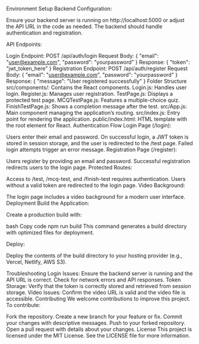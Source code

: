  Environment Setup
Backend Configuration:

Ensure your backend server is running on http://localhost:5000 or adjust the API URL in the code as needed. The backend should handle authentication and registration.

API Endpoints:

Login Endpoint: POST /api/auth/login
Request Body: { "email": "user@example.com", "password": "yourpassword" }
Response: { "token": "jwt_token_here" }
Registration Endpoint: POST /api/auth/register
Request Body: { "email": "user@example.com", "password": "yourpassword" }
Response: { "message": "User registered successfully" }
Folder Structure
src/components/: Contains the React components.
Login.js: Handles user login.
Register.js: Manages user registration.
TestPage.js: Displays a protected test page.
MCQTestPage.js: Features a multiple-choice quiz.
FinishTestPage.js: Shows a completion message after the test.
src/App.js: Main component managing the application’s routing.
src/index.js: Entry point for rendering the application.
public/index.html: HTML template with the root element for React.
Authentication Flow
Login Page (/login):

Users enter their email and password.
On successful login, a JWT token is stored in session storage, and the user is redirected to the /test page.
Failed login attempts trigger an error message.
Registration Page (/register):

Users register by providing an email and password.
Successful registration redirects users to the login page.
Protected Routes:

Access to /test, /mcq-test, and /finish-test requires authentication.
Users without a valid token are redirected to the login page.
Video Background:

The login page includes a video background for a modern user interface.
Deployment
Build the Application:

Create a production build with:

bash
Copy code
npm run build
This command generates a build directory with optimized files for deployment.

Deploy:

Deploy the contents of the build directory to your hosting provider (e.g., Vercel, Netlify, AWS S3).

Troubleshooting
Login Issues: Ensure the backend server is running and the API URL is correct. Check for network errors and API responses.
Token Storage: Verify that the token is correctly stored and retrieved from session storage.
Video Issues: Confirm the video URL is valid and the video file is accessible.
Contributing
We welcome contributions to improve this project. To contribute:

Fork the repository.
Create a new branch for your feature or fix.
Commit your changes with descriptive messages.
Push to your forked repository.
Open a pull request with details about your changes.
License
This project is licensed under the MIT License. See the LICENSE file for more information.
